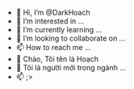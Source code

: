 - 👋 Hi, I’m @DarkHoach
- 👀 I’m interested in ...
- 🌱 I’m currently learning ...
- 💞️ I’m looking to collaborate on ...
- 📫 How to reach me ...
- 👋 Chào, Tôi tên là Hoạch
- 🌱 Tôi là người mới trong ngành ...
- 📫 ;>
